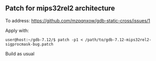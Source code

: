 ## Patch for mips32rel2 architecture

To address: https://github.com/mzpqnxow/gdb-static-cross/issues/1

Apply with:

```
user@host:~/gdb-7.12/$ patch -p1 < /path/to/gdb-7.12-mips32rel2-sigprocmask-bug.patch
```

Build as usual
